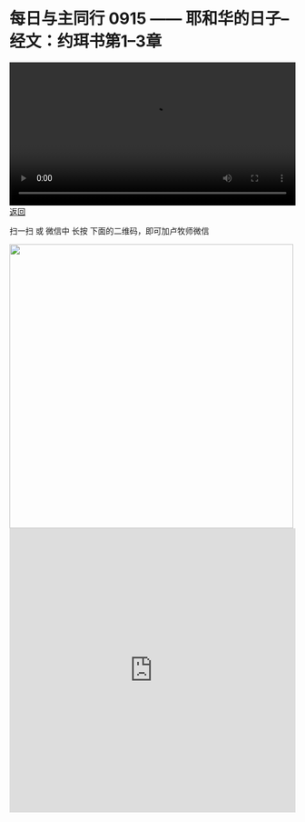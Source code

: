 # 每日与主同行 0915 —— 耶和华的日子–经文：约珥书第1–3章

<video width='100%' controls src='https://go2024.simai.life/api?redirect=https://r2.savefamily.net/@pastorpaulqiankunlu618/RD7OyUqrQXc.mp4?metric=PastorLu%26keyword=webpage%26type=video%26bot=26%26to=webpage'></video>
<a href='../daily.html'> 返回 </a>
<p>扫一扫 或 微信中 长按 下面的二维码，即可加卢牧师微信</p>
<img src='https://r2.savefamily.net/OVagt1.JPG' width='500px' />



<iframe width="100%" height="500" src="https://www.youtube.com/embed/RD7OyUqrQXc?si=zz5OCgHQvyW71w8c&amp;controls=0" title="YouTube video player" frameborder="0" allow="accelerometer; autoplay; clipboard-write; encrypted-media; gyroscope; picture-in-picture; web-share" referrerpolicy="strict-origin-when-cross-origin" allowfullscreen></iframe>